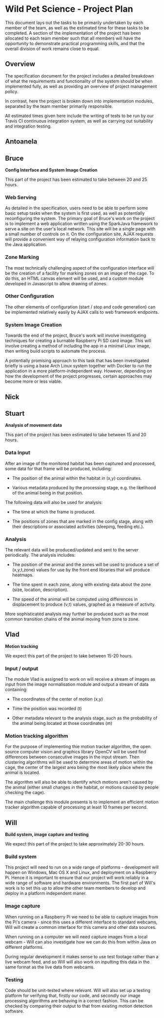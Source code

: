 # Wild Pet Science - Project Plan

This document lays out the tasks to be primarily undertaken by each member of
the team, as well as the estimated time for these tasks to be completed. A
section of the implementation of the project has been allocated to each team
member such that all members will have the opportunity to demonstrate practical
programming skills, and that the overall division of work remains close to
equal.

## Overview
The specification document for the project includes a detailed breakdown of what
the requirements and functionality of the system should be when implemented
fully, as well as providing an overview of project management policy.

In contrast, here the project is broken down into implementation modules,
separated by the team member primarily responsible.

All estimated times given here include the writing of tests to be run by our
Travis CI continuous integration system, as well as carrying out suitability and
integration testing.

## Antoanela

## Bruce
**Config Interface and System Image Creation**

This part of the project has been estimated to take between 20 and 25 hours.

### Web Serving
As detailed in the specification, users need to be able to perform some basic
setup tasks when the system is first used, as well as potentially reconfiguring
the system. The primary goal of Bruce's work on the project is to implement a
web application written using the SparkJava framework to serve a site
on the user's local network. This site will be a single page with a small number
of controls on it. On the configuration site, AJAX requests will provide a
convenient way of relaying configuration information back to the Java
application.

### Zone Marking
The most technically challenging aspect of the configuration interface will be
the creation of a facility for marking zones on an image of the cage. To do
this, an HTML canvas element will be used, and a custom module developed in
Javascript to allow drawing of zones.

### Other Configuration
The other elements of configuration (start / stop and code generation) can be
implemented relatively easily by AJAX calls to web framework endpoints.

### System Image Creation
Towards the end of the project, Bruce's work will involve investigating
techniques for creating a burnable Raspberry Pi SD card image. This will involve
creating a method of including the app in a minimal Linux image, then writing
build scripts to automate the process.

A potentially promising approach to this task that has been investigated briefly
is using a base Arch Linux system together with Docker to run the application in
a more platform-independent way. However, depending on how the development of
the project progresses, certain approaches may become more or less viable.

## Nick

## Stuart
**Analysis of movement data**

This part of the project has been estimated to take between 15 and 20 hours.

### Data Input
After an image of the monitored habitat has been captured and processed, some data for that frame will be produced, including:


* The position of the animal within the habitat in (x,y) coordinates.

* Various metadata produced by the processing stage, e.g. the likelihood of the
  animal being in that position.

The following data will also be used for analysis:

* The time at which the frame is produced.

* The positions of zones that are marked in the config stage, along with their
  descriptions or associated activities (sleeping, feeding etc.).

### Analysis
The relevant data will be produced/updated and sent to the server
periodically. The analysis includes:

* The position of the animal and the zones will be used to produce a set of
  (x,y,t,zone) values for use by the front end libraries that will produce
  heatmaps.

* The time spent in each zone, along with existing data about the zone (size,
  location, description).

* The speed of the animal will be computed using differences in displacement to
  produce (v,t) values, graphed as a measure of activity.

More sophisticated analysis may further be produced such as the most common
transition chains of the animal moving from zone to zone.

## Vlad
**Motion tracking**

We expect this part of the project to take between 15-20 hours.

### Input / output
The module Vlad is assigned to work on will receive a stream of images as input
from the image normalisation module and output a stream of data containing:

* The coordinates of the center of motion (x,y)

* Time the position was recorded (t)

* Other metadata relevant to the analysis stage, such as the probability of the
animal being located at those coordinates (m)

### Motion tracking algorithm
For the purpose of implementing thie motion tracker algorithm, the open source
computer vision and graphics library OpenCV will be used find differences between
consecutive images in the input stream. Then clustering algorithms will be used to
determine areas of motion within the cage, the center of the largest area being
the most likely place where the animal is located.

The algorithm will also be able to identify which motions aren't caused by the
animal (either small changes in the habitat, or motions caused by people checking
the cage).

The main challenge this module presents is to implement an efficient motion tracker
algorithm capable of processing at least 10 frames per second.


## Will
**Build system, image capture and testing**

We expect this part of the project to take approximately 20-30 hours.

### Build system
This project will need to run on a wide range of platforms - development will
happen on Windows, Mac OS X and Linux, and deployment on a Raspberry Pi. Hence
it is important to ensure that our project will work reliably in a wide range
of software and hardware environments. The first part of Will's work is to set
this up to allow the other team members to develop and deploy in a platform
independent maner.

### Image capture
When running on a Raspberry Pi we need to be able to capture images from the
Pi's camera - since this uses a different interface to standard webcams, Will
will create a common interface for this camera and other data sources.

When running on a computer we will need capture images from a local webcam -
Will can also investigate how we can do this from within Java on different
platforms.

During regular development it makes sense to use test footage rather than a
live webcam feed, and so Will will also work on inputting this data in the same
format as the live data from webcams.

### Testing
Code should be unit-tested where relevant. Will will also set up a testing
platform for verifying that, firstly our code, and secondly our image
processing algorithms are behaving in a correct fashion. This can be checked by
comparing their output to that from existing motion detection software.

